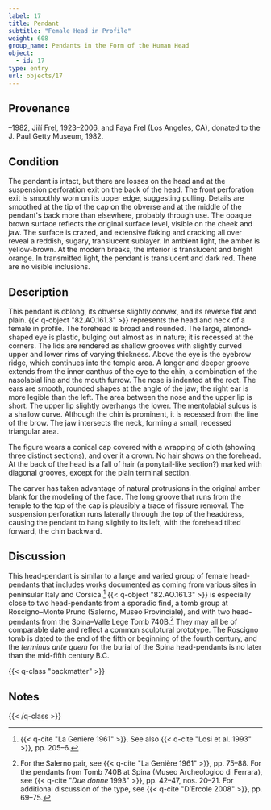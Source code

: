 ```yaml
---
label: 17
title: Pendant
subtitle: "Female Head in Profile"
weight: 608
group_name: Pendants in the Form of the Human Head
object:
  - id: 17
type: entry
url: objects/17
---
```


## Provenance

–1982, Jiří Frel, 1923–2006, and Faya Frel (Los Angeles, CA), donated to the J. Paul Getty Museum, 1982.

## Condition

The pendant is intact, but there are losses on the head and at the suspension perforation exit on the back of the head. The front perforation exit is smoothly worn on its upper edge, suggesting pulling. Details are smoothed at the tip of the cap on the obverse and at the middle of the pendant's back more than elsewhere, probably through use. The opaque brown surface reflects the original surface level, visible on the cheek and jaw. The surface is crazed, and extensive flaking and cracking all over reveal a reddish, sugary, translucent sublayer. In ambient light, the amber is yellow-brown. At the modern breaks, the interior is translucent and bright orange. In transmitted light, the pendant is translucent and dark red. There are no visible inclusions.

## Description

This pendant is oblong, its obverse slightly convex, and its reverse flat and plain. {{< q-object "82.AO.161.3" >}} represents the head and neck of a female in profile. The forehead is broad and rounded. The large, almond-shaped eye is plastic, bulging out almost as in nature; it is recessed at the corners. The lids are rendered as shallow grooves with slightly curved upper and lower rims of varying thickness. Above the eye is the eyebrow ridge, which continues into the temple area. A longer and deeper groove extends from the inner canthus of the eye to the chin, a combination of the nasolabial line and the mouth furrow. The nose is indented at the root. The ears are smooth, rounded shapes at the angle of the jaw; the right ear is more legible than the left. The area between the nose and the upper lip is short. The upper lip slightly overhangs the lower. The mentolabial sulcus is a shallow curve. Although the chin is prominent, it is recessed from the line of the brow. The jaw intersects the neck, forming a small, recessed triangular area.

The figure wears a conical cap covered with a wrapping of cloth (showing three distinct sections), and over it a crown. No hair shows on the forehead. At the back of the head is a fall of hair (a ponytail-like section?) marked with diagonal grooves, except for the plain terminal section.

The carver has taken advantage of natural protrusions in the original amber blank for the modeling of the face. The long groove that runs from the temple to the top of the cap is plausibly a trace of fissure removal. The suspension perforation runs laterally through the top of the headdress, causing the pendant to hang slightly to its left, with the forehead tilted forward, the chin backward.

## Discussion

This head-pendant is similar to a large and varied group of female head-pendants that includes works documented as coming from various sites in peninsular Italy and Corsica.[^1] {{< q-object "82.AO.161.3" >}} is especially close to two head-pendants from a sporadic find, a tomb group at Roscigno–Monte Pruno (Salerno, Museo Provinciale), and with two head-pendants from the Spina–Valle Lege Tomb 740B.[^2] They may all be of comparable date and reflect a common sculptural prototype. The Roscigno tomb is dated to the end of the fifth or beginning of the fourth century, and the *terminus ante quem* for the burial of the Spina head-pendants is no later than the mid-fifth century B.C.

{{< q-class "backmatter" >}}
## Notes
{{< /q-class >}}

[^1]: {{< q-cite "La Genière 1961" >}}. See also {{< q-cite "Losi et al. 1993" >}}, pp. 205–6.

[^2]: For the Salerno pair, see {{< q-cite "La Genière 1961" >}}, pp. 75–88. For the pendants from Tomb 740B at Spina (Museo Archeologico di Ferrara), see {{< q-cite "*Due donne* 1993" >}}, pp. 42–47, nos. 20–21. For additional discussion of the type, see {{< q-cite "D’Ercole 2008" >}}, pp. 69–75.
